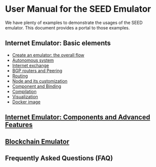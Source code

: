 # User Manual for the SEED Emulator

We have plenty of examples to demonstrate the usages of the SEED emulator.
This document provides a portal to those examples.

## Internet Emulator: Basic elements

  - [Create an emulator: the overall flow](./overall_flow.md)
  - [Autonomous system](./as.md)
  - [Internet exchange](./internet_exchange.md)
  - [BGP routers and Peering](./bgp.md) 
  - [Routing](./routing.md) 
  - [Node and its customization](./node.md)
  - [Component and Binding](./component.md) 
  - [Compilation](./compiler.md) 
  - [Visualization](./visualization.md)
  - [Docker image](./docker.md)

## [Internet Emulator: Components and Advanced Features](./internet/README.md)

## [Blockchain Emulator](./blockchain/README.md)

## Frequently Asked Questions (FAQ)
